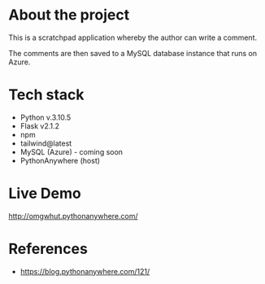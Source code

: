 # About the project

This is a scratchpad application whereby the author can write a comment.

The comments are then saved to a MySQL database instance that runs on Azure.

# Tech stack

- Python v.3.10.5
- Flask v2.1.2
- npm
- tailwind@latest
- MySQL (Azure) - coming soon
- PythonAnywhere (host)

# Live Demo

http://omgwhut.pythonanywhere.com/

# References

- https://blog.pythonanywhere.com/121/
